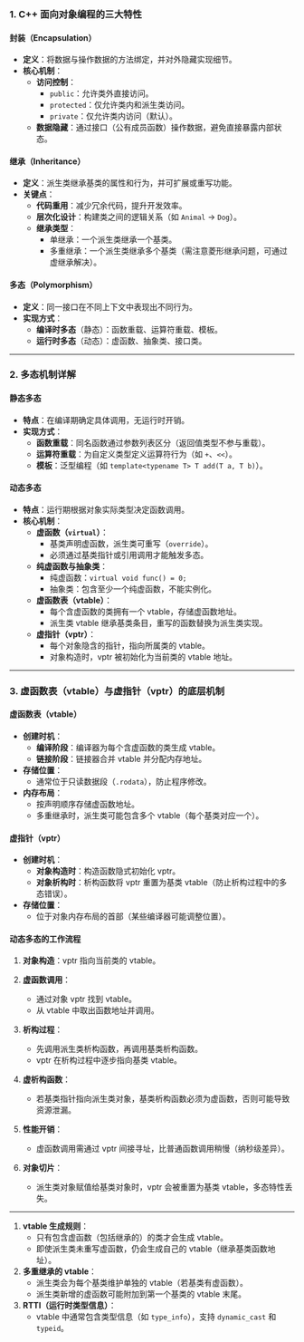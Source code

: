 ### 1. C++ 面向对象编程的三大特性  
#### 封装（Encapsulation）  
- **定义**：将数据与操作数据的方法绑定，并对外隐藏实现细节。  
- **核心机制**：  
  - **访问控制**：  
    - `public`：允许类外直接访问。  
    - `protected`：仅允许类内和派生类访问。  
    - `private`：仅允许类内访问（默认）。  
  - **数据隐藏**：通过接口（公有成员函数）操作数据，避免直接暴露内部状态。  

#### 继承（Inheritance）  
- **定义**：派生类继承基类的属性和行为，并可扩展或重写功能。  
- **关键点**：  
  - **代码重用**：减少冗余代码，提升开发效率。  
  - **层次化设计**：构建类之间的逻辑关系（如 `Animal` → `Dog`）。  
  - **继承类型**：  
    - 单继承：一个派生类继承一个基类。  
    - 多重继承：一个派生类继承多个基类（需注意菱形继承问题，可通过虚继承解决）。  

#### 多态（Polymorphism）  
- **定义**：同一接口在不同上下文中表现出不同行为。  
- **实现方式**：  
  - **编译时多态**（静态）：函数重载、运算符重载、模板。  
  - **运行时多态**（动态）：虚函数、抽象类、接口类。  

---

### 2. 多态机制详解  
#### 静态多态  
- **特点**：在编译期确定具体调用，无运行时开销。  
- **实现方式**：  
  - **函数重载**：同名函数通过参数列表区分（返回值类型不参与重载）。  
  - **运算符重载**：为自定义类型定义运算符行为（如 `+`、`<<`）。  
  - **模板**：泛型编程（如 `template<typename T> T add(T a, T b)`）。  

#### 动态多态  
- **特点**：运行期根据对象实际类型决定函数调用。  
- **核心机制**：  
  - **虚函数（`virtual`）**：  
    - 基类声明虚函数，派生类可重写（`override`）。  
    - 必须通过基类指针或引用调用才能触发多态。  
  - **纯虚函数与抽象类**：  
    - 纯虚函数：`virtual void func() = 0;`  
    - 抽象类：包含至少一个纯虚函数，不能实例化。  
  - **虚函数表（vtable）**：  
    - 每个含虚函数的类拥有一个 vtable，存储虚函数地址。  
    - 派生类 vtable 继承基类条目，重写的函数替换为派生类实现。  
  - **虚指针（vptr）**：  
    - 每个对象隐含的指针，指向所属类的 vtable。  
    - 对象构造时，vptr 被初始化为当前类的 vtable 地址。  

---

### 3. 虚函数表（vtable）与虚指针（vptr）的底层机制  
#### 虚函数表（vtable）  
- **创建时机**：  
  - **编译阶段**：编译器为每个含虚函数的类生成 vtable。  
  - **链接阶段**：链接器合并 vtable 并分配内存地址。  
- **存储位置**：  
  - 通常位于只读数据段（`.rodata`），防止程序修改。  
- **内存布局**：  
  - 按声明顺序存储虚函数地址。  
  - 多重继承时，派生类可能包含多个 vtable（每个基类对应一个）。  

#### 虚指针（vptr）  
- **创建时机**：  
  - **对象构造时**：构造函数隐式初始化 vptr。  
  - **对象析构时**：析构函数将 vptr 重置为基类 vtable（防止析构过程中的多态错误）。  
- **存储位置**：  
  - 位于对象内存布局的首部（某些编译器可能调整位置）。  

#### 动态多态的工作流程  
1. **对象构造**：vptr 指向当前类的 vtable。  
2. **虚函数调用**：  
   - 通过对象 vptr 找到 vtable。  
   - 从 vtable 中取出函数地址并调用。  
3. **析构过程**：  
   - 先调用派生类析构函数，再调用基类析构函数。  
   - vptr 在析构过程中逐步指向基类 vtable。  


1. **虚析构函数**：  
   - 若基类指针指向派生类对象，基类析构函数必须为虚函数，否则可能导致资源泄漏。  
2. **性能开销**：  
   - 虚函数调用需通过 vptr 间接寻址，比普通函数调用稍慢（纳秒级差异）。  
3. **对象切片**：  
   - 派生类对象赋值给基类对象时，vptr 会被重置为基类 vtable，多态特性丢失。  

---

1. **vtable 生成规则**：  
   - 只有包含虚函数（包括继承的）的类才会生成 vtable。  
   - 即使派生类未重写虚函数，仍会生成自己的 vtable（继承基类函数地址）。  
2. **多重继承的 vtable**：  
   - 派生类会为每个基类维护单独的 vtable（若基类有虚函数）。  
   - 派生类新增的虚函数可能附加到第一个基类的 vtable 末尾。  
3. **RTTI（运行时类型信息）**：  
   - vtable 中通常包含类型信息（如 `type_info`），支持 `dynamic_cast` 和 `typeid`。  

